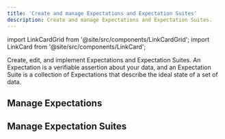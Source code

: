 ```yaml
---
title: 'Create and manage Expectations and Expectation Suites'
description: Create and manage Expectations and Expectation Suites.
---
```


import LinkCardGrid from '@site/src/components/LinkCardGrid';
import LinkCard from '@site/src/components/LinkCard';

<p class="DocItem__header-description">Create, edit, and implement Expectations and Expectation Suites. An Expectation is a verifiable assertion about your data, and an  Expectation Suite is a collection of Expectations that describe the ideal state of a set of data.</p>

## Manage Expectations

<LinkCardGrid>
  <LinkCard 
    topIcon 
    label="Create an Expectation"
    description="Create an instance of an Expectation"
    to="/core/create_expectations/expectations/manage_expectations#create-an-expectation" 
    icon="/img/expectation_icon.svg" 
  />
  <LinkCard 
    topIcon 
    label="Test an Expectation"
    description="Test an Expectation against a Batch of data."
    to="/core/create_expectations/expectations/manage_expectations#test-an-expectation" 
    icon="/img/expectation_icon.svg" 
  />
  <LinkCard 
    topIcon 
    label="Modify an Expectation"
    description="Modify the parameters for an existing Expectation"
    to="/core/create_expectations/expectations/manage_expectations#modify-an-expectation" 
    icon="/img/expectation_icon.svg" 
  />
  <LinkCard 
    topIcon 
    label="Customize an Expectation Class"
    description="Customize the name, default parameters, and Data Docs rendering of an existing Expectation Class"
    to="/core/create_expectations/expectations/manage_expectations#customize-an-expectation-class" 
    icon="/img/expectation_icon.svg" 
  />
</LinkCardGrid>

## Manage Expectation Suites

<LinkCardGrid>
  <LinkCard 
    topIcon 
    label="Create an Expectation Suite"
    description="Create an empty Expectation Suite to populate with Expectations"
    to="/core/create_expectations/expectation_suites/manage_expectation_suites#create-an-expectation-suite" 
    icon="/img/expectation_icon.svg" 
  />
  <LinkCard 
    topIcon 
    label="Get an existing Expectation Suite"
    description="Retrieve a previously created Expectation Suite from a Data Context"
    to="/core/create_expectations/expectation_suites/manage_expectation_suites#get-an-existing-expectation-suite" 
    icon="/img/expectation_icon.svg" 
  />
  <LinkCard 
    topIcon 
    label="Rename an Expectation Suite"
    description="Modify the name of a new or existing Expectation Suite and save the new value."
    to="/core/create_expectations/expectation_suites/manage_expectation_suites#rename-an-expectation-suite" 
    icon="/img/expectation_icon.svg" 
  />
  <LinkCard 
    topIcon 
    label="Delete an Expectation Suite"
    description="Permanently remove an Expectation Suite from a Data Context"
    to="/core/create_expectations/expectation_suites/manage_expectation_suites#delete-an-expectation-suite" 
    icon="/img/expectation_icon.svg" 
  />
  <LinkCard 
    topIcon 
    label="Add Expectations"
    description="Add individual Expectations to an Expectation Suite"
    to="/core/create_expectations/expectation_suites/manage_expectation_suites#add-expectations-to-an-expectation-suite" 
    icon="/img/expectation_icon.svg" 
  />
  <LinkCard 
    topIcon 
    label="Get an Expectation"
    description="Get a specific Expectation from an Expectation Suite"
    to="/core/create_expectations/expectation_suites/manage_expectation_suites#get-an-expectation-from-an-expectation-suite" 
    icon="/img/expectation_icon.svg" 
  />
  <LinkCard 
    topIcon 
    label="Edit a single Expectation"
    description="Edit a specific Expectation in an Expectation Suite"
    to="/core/create_expectations/expectation_suites/manage_expectation_suites#edit-a-single-expectation-in-an-expectation-suite" 
    icon="/img/expectation_icon.svg" 
  />
  <LinkCard 
    topIcon 
    label="Edit multiple Expectations"
    description="Apply edits to multiple Expectations in an Expectation Suite"
    to="/core/create_expectations/expectation_suites/manage_expectation_suites#edit-multiple-expectations-in-an-expectation-suite" 
    icon="/img/expectation_icon.svg" 
  />
  <LinkCard 
    topIcon 
    label="Delete an Expectation"
    description="Delete an Expectation from an Expectation Suite"
    to="/core/create_expectations/expectation_suites/manage_expectation_suites#delete-an-expectation-from-an-expectation-suite" 
    icon="/img/expectation_icon.svg" 
  />
</LinkCardGrid>
